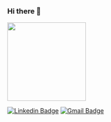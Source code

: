 ### Hi there 👋

 
 <div align="start">
   <a href="https://github.com/alexandrejuniorc">
   <img height="180em" src="https://github-readme-stats.vercel.app/api?username=Lucas-Dallier-G4&show_icons=true&theme=tokyonight&include_all_commits=true&count_private=true"/>
 </div>
  
  [![Linkedin Badge](https://img.shields.io/badge/-LucasDallier-00875f?style=flat-square&logo=Linkedin&logoColor=white&link=https://https://www.linkedin.com/in/lucas-dallier-arraes-68708a1b3//)](https://www.linkedin.com/in/lucas-dallier-arraes-68708a1b3//) 
[![Gmail Badge](https://img.shields.io/badge/-devlucasdallier@gmail.com-00875f?style=flat-square&logo=Gmail&logoColor=white&link=mailto:devlucasdallier@gmail.com)](mailto:devlucasdallier@gmail.com)
